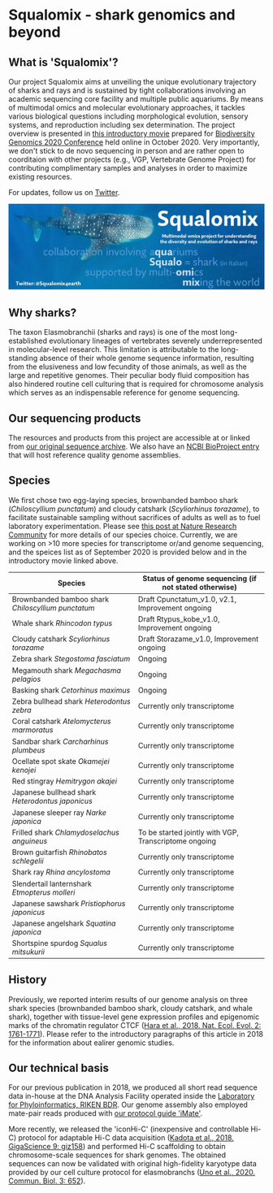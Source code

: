 # Squalomix - shark genomics and beyond

## What is 'Squalomix'?
Our project Squalomix aims at unveiling the unique evolutionary trajectory of sharks and rays and is sustained by tight collaborations involving an academic sequencing core facility and multiple public aquariums. By means of multimodal omics and molecular evolutionary approaches, it tackles various biological questions including morphological evolution, sensory systems, and reproduction including sex determination. The project overview is presented in [this introductory movie](https://youtu.be/3VG6t4Bqt8w) prepared for [Biodiversity Genomics 2020 Conference](https://www.sanger.ac.uk/science/biodiversity-genomics-2020/) held online in October 2020. Very importantly, we don't stick to de novo sequencing in person and are rather open to coorditaion with other projects (e.g., VGP, Vertebrate Genome Project) for contributing complimentary samples and analyses in order to maximize existing resources.

For updates, follow us on [Twitter](https://twitter.com/Squalomix4earth).


![logo](Squalomix-logo5.JPG)

## Why sharks?
The taxon Elasmobranchii (sharks and rays) is one of the most long-established evolutionary lineages of vertebrates severely underrepresented in molecular-level research. This limitation is attributable to the long-standing absence of their whole genome sequence information, resulting from the elusiveness and low fecundity of those animals, as well as the large and repetitive genomes. Their peculiar body fluid composition has also hindered routine cell culturing that is required for chromosome analysis which serves as an indispensable reference for genome sequencing. 

## Our sequencing products
The resources and products from this project are accessible at or linked from [our original sequence archive](https://transcriptome.riken.jp/squalomix/). We also have an [NCBI BioProject entry](https://www.ncbi.nlm.nih.gov/bioproject/PRJNA707598) that will host reference quality genome assemblies.

## Species
We first chose two egg-laying species, brownbanded bamboo shark (*Chiloscyllium punctatum*) and cloudy catshark (*Scyliorhinus torazame*), to facilitate sustainable sampling without sacrifices of adults as well as to fuel laboratory experimentation. Please see [this post at Nature Research Community](https://natureecoevocommunity.nature.com/posts/39600-decoding-shark-genomes-with-three-species-selected-for-different-reasons) for more details of our species choice. Currently, we are working on >10 more species for transcriptome or/and genome sequencing, and the speices list as of September 2020 is provided below and in the introductory movie linked above. 

| Species | Status of genome sequencing (if not stated otherwise) |
----|----|
| Brownbanded bamboo shark  *Chiloscyllium punctatum* | Draft Cpunctatum_v1.0, v2.1, Improvement ongoing |
| Whale shark  *Rhincodon typus* | Draft Rtypus_kobe_v1.0, Improvement ongoing |
| Cloudy catshark  *Scyliorhinus torazame*  | Draft Storazame_v1.0, Improvement ongoing |
| Zebra shark  *Stegostoma fasciatum*  | Ongoing |
| Megamouth shark  *Megachasma pelagios*  | Ongoing |
| Basking shark  *Cetorhinus maximus*  | Ongoing |
| Zebra bullhead shark *Heterodontus zebra*  | Currently only transcriptome |
| Coral catshark *Atelomycterus marmoratus*  | Currently only transcriptome |
| Sandbar shark *Carcharhinus plumbeus*  | Currently only transcriptome |
| Ocellate spot skate *Okamejei kenojei*  | Currently only transcriptome |
| Red stingray *Hemitrygon akajei*  | Currently only transcriptome |
| Japanese bullhead shark *Heterodontus japonicus*  | Currently only transcriptome |
| Japanese sleeper ray *Narke japonica*  | Currently only transcriptome |
| Frilled shark *Chlamydoselachus anguineus*  | To be started jointly with VGP, Transcriptome ongoing |
| Brown guitarfish *Rhinobatos schlegelii*  | Currently only transcriptome |
| Shark ray *Rhina ancylostoma*  | Currently only transcriptome |
| Slendertail lanternshark *Etmopterus molleri*  | Currently only transcriptome |
| Japanese sawshark *Pristiophorus japonicus*  | Currently only transcriptome |
| Japanese angelshark *Squatina japonica*  | Currently only transcriptome |
| Shortspine spurdog *Squalus mitsukurii*  | Currently only transcriptome |


## History
Previously, we reported interim results of our genome analysis on three shark species (brownbanded bamboo shark, cloudy catshark, and whale shark), together with tissue-level gene expression profiles and epigenomic marks of the chromatin regulator CTCF ([Hara et al., 2018. Nat. Ecol. Evol. 2: 1761-1771](https://www.nature.com/articles/s41559-018-0673-5)). Please refer to the introductory paragraphs of this article in 2018 for the information about ealirer genomic studies.

## Our technical basis
For our previous publication in 2018, we produced all short read sequence data in-house at the DNA Analysis Facility operated inside the [Laboratory for Phyloinformatics, RIKEN BDR](https://www.bdr.riken.jp/en/research/labs/kuraku-s/). Our genome assembly also employed mate-pair reads produced with [our protocol guide 'iMate'](https://www.slideshare.net/xsighex/imate-protocol-guide-version-20).

More recently, we released the 'iconHi-C' (inexpensive and controllable Hi-C) protocol for adaptable Hi-C data acquisition ([Kadota et al., 2018. GigaScience 9: giz158](https://doi.org/10.1093/gigascience/giz158)) and performed Hi-C scaffolding to obtain chromosome-scale sequences for shark genomes. The obtained sequences can now be validated with original high-fidelity karyotype data provided by our cell culture protocol for elasmobranchs ([Uno et al., 2020. Commun. Biol. 3: 652](https://www.nature.com/articles/s42003-020-01373-7)). 


